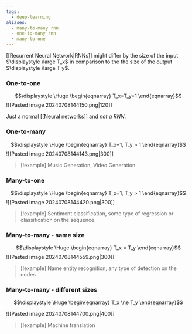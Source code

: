```yaml
---
tags:
  - deep-learning
aliases:
  - many-to-many rnn
  - one-to-many rnn
  - many-to-one
---
```

[[Recurrent Neural Network|RNNs]] might differ by the size of the input $\displaystyle \large T_x$ in comparison to the the size of the output $\displaystyle \large T_y$.

### One-to-one
$$\displaystyle \Huge \begin{eqnarray} 
T_x=T_y=1
\end{eqnarray}$$
![[Pasted image 20240708144150.png|120]]

Just a normal [[Neural networks]] and *not a RNN*.

### One-to-many
$$\displaystyle \Huge \begin{eqnarray} 
T_x=1, T_y > 1
\end{eqnarray}$$
![[Pasted image 20240708144143.png|300]]
>[!example] 
>Music Generation, Video Generation

### Many-to-one
$$\displaystyle \Huge \begin{eqnarray} 
T_x=1, T_y > 1
\end{eqnarray}$$
![[Pasted image 20240708144420.png|300]]

>[!example] 
>Sentiment classification, some type of regression or classification on the sequence

### Many-to-many - same size
$$\displaystyle \Huge \begin{eqnarray} 
T_x = T_y
\end{eqnarray}$$
![[Pasted image 20240708144559.png|300]]

>[!example] 
>Name entity recognition, any type of detection on the nodes


### Many-to-many - different sizes
$$\displaystyle \Huge \begin{eqnarray} 
T_x \ne T_y
\end{eqnarray}$$

![[Pasted image 20240708144700.png|400]]

>[!example] 
>Machine translation
